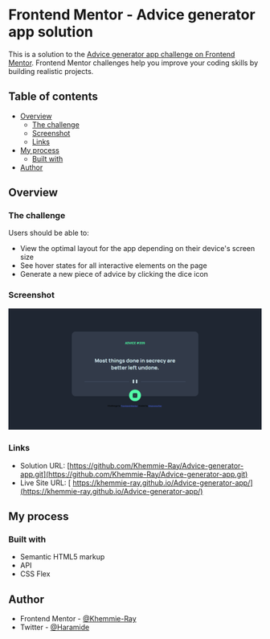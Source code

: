 # Frontend Mentor - Advice generator app solution

This is a solution to the [Advice generator app challenge on Frontend Mentor](https://www.frontendmentor.io/challenges/advice-generator-app-QdUG-13db). Frontend Mentor challenges help you improve your coding skills by building realistic projects.

## Table of contents

- [Overview](#overview)
  - [The challenge](#the-challenge)
  - [Screenshot](#screenshot)
  - [Links](#links)
- [My process](#my-process)
  - [Built with](#built-with)
- [Author](#author)

## Overview

### The challenge

Users should be able to:

- View the optimal layout for the app depending on their device's screen size
- See hover states for all interactive elements on the page
- Generate a new piece of advice by clicking the dice icon

### Screenshot

![Screenshot](./images/Screenshot.png)

### Links

- Solution URL: [https://github.com/Khemmie-Ray/Advice-generator-app.git](https://github.com/Khemmie-Ray/Advice-generator-app.git)
- Live Site URL: [ https://khemmie-ray.github.io/Advice-generator-app/](https://khemmie-ray.github.io/Advice-generator-app/)

## My process

### Built with

- Semantic HTML5 markup
- API
- CSS Flex

## Author

- Frontend Mentor - [@Khemmie-Ray](https://www.frontendmentor.io/profile/Khemmie-Ray)
- Twitter - [@Haramide](https://www.twitter.com/Haramide)


